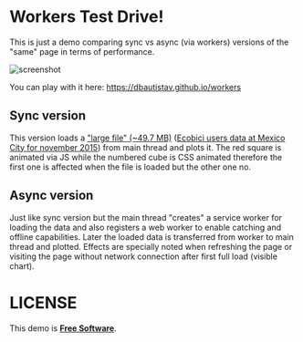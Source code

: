 # Workers Test Drive!
This is just a demo comparing sync vs async (via workers) versions of the "same" page in terms of performance.

![screenshot](https://cloud.githubusercontent.com/assets/8743976/11825186/3767a9f8-a343-11e5-9d5f-eab6eea112b0.png)

You can play with it here: https://dbautistav.github.io/workers

## Sync version
This version loads a ["large file" (~49.7 MB)](https://github.com/dbautistav/workers/blob/gh-pages/data/1511.data) ([Ecobici users data at Mexico City for november 2015](https://www.ecobici.df.gob.mx)) from main thread and plots it.
The red square is animated via JS while the numbered cube is CSS animated therefore the first one is affected when the file is loaded but the other one no.

## Async version
Just like sync version but the main thread "creates" a service worker for loading the data and also registers a web worker to enable catching and offline capabilities.
Later the loaded data is transferred from worker to main thread and plotted.
Effects are specially noted when refreshing the page or visiting the page without network connection after first full load (visible chart).

# LICENSE
This demo is [**Free Software**](https://github.com/dbautistav/workers/blob/gh-pages/LICENSE).
